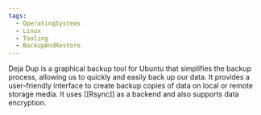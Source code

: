 ```yaml
---
tags:
  - OperatingSystems
  - Linux
  - Tooling
  - BackupAndRestore
---
```

Deja Dup is a graphical backup tool for Ubuntu that simplifies the backup process, allowing us to quickly and easily back up our data. It provides a user-friendly interface to create backup copies of data on local or remote storage media. It uses [[Rsync]] as a backend and also supports data encryption.
